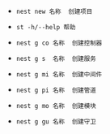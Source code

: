 * `nest new 名称  创建项目`

* `st -h/--help 帮助`

* `nest g co 名称  创建控制器`

* `nest g s  名称  创建服务`

* `nest g mi 名称  创建中间件`

* `nest g pi 名称  创建管道`

* `nest g mo 名称  创建模块`

* `nest g gu 名称  创建守卫`

